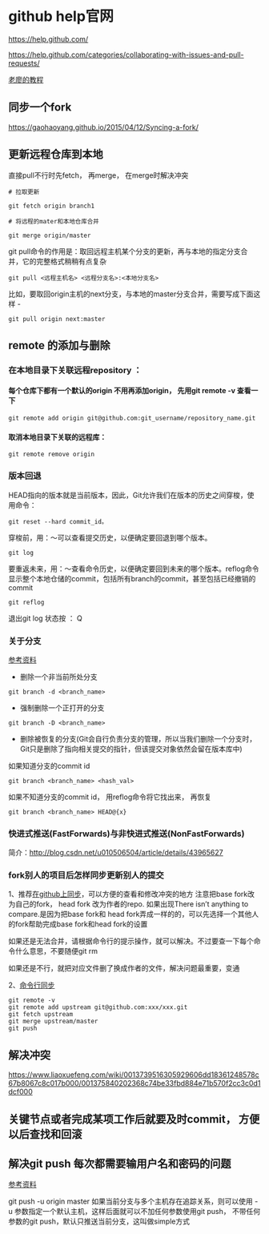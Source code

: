 # github help官网

https://help.github.com/

https://help.github.com/categories/collaborating-with-issues-and-pull-requests/

[老廖的教程](https://www.liaoxuefeng.com/wiki/0013739516305929606dd18361248578c67b8067c8c017b000)

## 同步一个fork

https://gaohaoyang.github.io/2015/04/12/Syncing-a-fork/


## 更新远程仓库到本地
直接pull不行时先fetch， 再merge， 在merge时解决冲突
```
# 拉取更新

git fetch origin branch1 

# 将远程的mater和本地仓库合并
 
git merge origin/master

```
git pull命令的作用是：取回远程主机某个分支的更新，再与本地的指定分支合并，它的完整格式稍稍有点复杂
```
git pull <远程主机名> <远程分支名>:<本地分支名>
```

比如，要取回origin主机的next分支，与本地的master分支合并，需要写成下面这样 -
```
git pull origin next:master
```

## remote 的添加与删除

### 在本地目录下关联远程repository ：
#### 每个仓库下都有一个默认的origin 不用再添加origin， 先用git remote -v 查看一下
```
git remote add origin git@github.com:git_username/repository_name.git
```
#### 取消本地目录下关联的远程库：
 ```
git remote remove origin

```
### 版本回退

HEAD指向的版本就是当前版本，因此，Git允许我们在版本的历史之间穿梭，使用命令：
```
git reset --hard commit_id。
```
穿梭前，用：～可以查看提交历史，以便确定要回退到哪个版本。
```
git log
```


要重返未来，用：～查看命令历史，以便确定要回到未来的哪个版本。reflog命令显示整个本地仓储的commit，包括所有branch的commit，甚至包括已经撤销的commit
```
git reflog
```
退出git log 状态按 ： Q

### 关于分支
[参考资料](https://www.cnblogs.com/utank/p/7880441.html)

* 删除一个非当前所处分支
```
git branch -d <branch_name>
```
* 强制删除一个正打开的分支
```
git branch -D <branch_name>
```
* 删除被恢复的分支(Git会自行负责分支的管理，所以当我们删除一个分支时，Git只是删除了指向相关提交的指针，但该提交对象依然会留在版本库中)

如果知道分支的commit id
```
git branch <branch_name> <hash_val>
```
如果不知道分支的commit id， 用reflog命令将它找出来， 再恢复
```
git branch <branch_name> HEAD@{x}
```

### 快进式推送(FastForwards)与非快进式推送(NonFastForwards)

简介：http://blog.csdn.net/u010506504/article/details/43965627

### fork别人的项目后怎样同步更新别人的提交

1、推荐[在github上同步](https://www.cnblogs.com/mff520mff/archive/2017/08/13/7355118.html)，可以方便的查看和修改冲突的地方
注意把base fork改为自己的fork， head fork 改为作者的repo. 如果出现There isn’t anything to compare.是因为把base fork和 head fork弄成一样的的，可以先选择一个其他人的fork帮助完成base fork和head fork的设置


如果还是无法合并，请根据命令行的提示操作，就可以解决。不过要查一下每个命令什么意思，不要随便git rm

如果还是不行，就把对应文件删了换成作者的文件，解决问题最重要，变通

2、[命令行同步](https://blog.csdn.net/qq1332479771/article/details/56087333)
```
git remote -v 
git remote add upstream git@github.com:xxx/xxx.git
git fetch upstream
git merge upstream/master
git push 

```

## 解决冲突

https://www.liaoxuefeng.com/wiki/0013739516305929606dd18361248578c67b8067c8c017b000/001375840202368c74be33fbd884e71b570f2cc3c0d1dcf000


## 关键节点或者完成某项工作后就要及时commit， 方便以后查找和回滚


## 解决git push 每次都需要输用户名和密码的问题
[参考资料](https://blog.csdn.net/toyijiu/article/details/73611874)

git push -u origin master 如果当前分支与多个主机存在追踪关系，则可以使用 -u 参数指定一个默认主机，这样后面就可以不加任何参数使用git push，
不带任何参数的git push，默认只推送当前分支，这叫做simple方式
